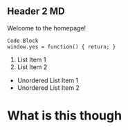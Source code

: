## Header 2 MD
Welcome to the homepage!

```
Code Block
window.yes = function() { return; }
```
1. List Item 1
2. List Item 2

- Unordered List Item 1
- Unordered List Item 2

# What is this though